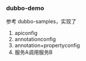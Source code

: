 ### dubbo-demo

参考 dubbo-samples，实现了
1. apiconfig
2. annotationconfig
3. annotation+propertyconfig
4. 服务A调用服务B